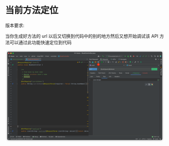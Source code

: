 # 当前方法定位

版本要求: <Badge text="2022.1.7" />

当你生成好方法的 url 以后又切换到代码中的别的地方然后又想开始调试该 API 方法可以通过此功能快速定位到代码

![navigate2CurrentMethod](/img/navigate2CurrentMethod.png)
